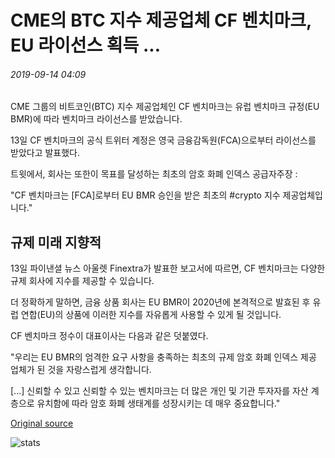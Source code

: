 # CME의 BTC 지수 제공업체 CF 벤치마크, EU 라이선스 획득 ...

###### 2019-09-14 04:09

CME 그룹의 비트코인(BTC) 지수 제공업체인 CF 벤치마크는 유럽 벤치마크 규정(EU BMR)에 따라 벤치마크 라이선스를 받았습니다.

13일 CF 벤치마크의 공식 트위터 계정은 영국 금융감독원(FCA)으로부터 라이선스를 받았다고 발표했다.

트윗에서, 회사는 또한이 목표를 달성하는 최초의 암호 화폐 인덱스 공급자주장 :

"CF 벤치마크는 \[FCA\]로부터 EU BMR 승인을 받은 최초의 #crypto 지수 제공업체입니다."

## 규제 미래 지향적

13일 파이낸셜 뉴스 아울렛 Finextra가 발표한 보고서에 따르면, CF 벤치마크는 다양한 규제 회사에 지수를 제공할 수 있습니다.

더 정확하게 말하면, 금융 상품 회사는 EU BMR이 2020년에 본격적으로 발효된 후 유럽 연합(EU)의 상품에 이러한 지수를 자유롭게 사용할 수 있게 될 것입니다.

CF 벤치마크 정수이 대표이사는 다음과 같은 덧붙였다.

"우리는 EU BMR의 엄격한 요구 사항을 충족하는 최초의 규제 암호 화폐 인덱스 제공 업체가 된 것을 자랑스럽게 생각합니다.

\[...\] 신뢰할 수 있고 신뢰할 수 있는 벤치마크는 더 많은 개인 및 기관 투자자를 자산 계층으로 유치함에 따라 암호 화폐 생태계를 성장시키는 데 매우 중요합니다."

[Original source](https://cointelegraph.com/news/cmes-btc-index-provider-cf-benchmarks-wins-eu-license)

![stats](https://c.statcounter.com/11760860/0/a89fa40b/1/ "stats")